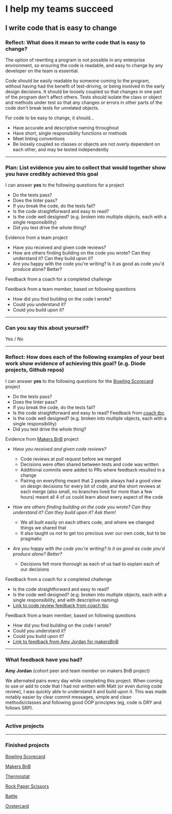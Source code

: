 # I help my teams succeed

## I write code that is easy to change

### Reflect: What does it mean to write code that is easy to change?

The option of rewriting a program is not possible in any enterprise environment, so ensuring the code is readable, and easy to change by any developer on the team is essential.

Code should be easily readable by someone coming to the program, without having had the benefit of test-driving, or being involved in the early design decisions. It should be loosely coupled so that changes in one part of the program don't affect others. Tests should isolate the class or object and methods under test so that any changes or errors in other parts of the code don't break tests for unrelated objects.

For code to be easy to change, it should...
- Have accurate and descriptive naming throughout 
- Have short, single responsibility functions or methods
- Meet linting conventions
- Be loosely coupled so classes or objects are not overly dependent on each other, and may be tested independently 

------

### Plan: List evidence you aim to collect that would together show you have credibly achieved this goal

I can answer **yes** to the following questions for a project
- Do the tests pass?
- Does the linter pass?
- If you break the code, do the tests fail?
- Is the code straightforward and easy to read?
- Is the code well designed? (e.g. broken into multiple objects, each with a single responsibility)
- Did you test drive the whole thing?

Evidence from a team project
- Have you received and given code reviews?
- How are others finding building on the code you wrote? Can they understand it? Can they build upon it?
- Are you happy with the code you're writing? Is it as good as code you'd produce alone? Better?

Feedback from a coach for a completed challenge

Feedback from a team member, based on following questions
- How did you find building on the code I wrote? 
- Could you understand it?
- Could you build upon it?


------

### Can you say this about yourself? 

Yes / No

------

### Reflect: How does each of the following examples of your best work show evidence of achieving this goal? (e.g. Diode projects, Github repos)

I can answer **yes** to the following questions for the [Bowling Scorecard](https://github.com/mattTea/Portfolio/blob/master/projects/bowling.md) project
- Do the tests pass?
- Does the linter pass?
- If you break the code, do the tests fail?
- Is the code straightforward and easy to read? Feedback from [coach tbc](https://github.com/mattTea/Portfolio/blob/master/goals_and_evidence/3_help_my_teams_succeed/2_code_easy_to_change.md#what-feedback-have-you-had)
- Is the code well designed? (e.g. broken into multiple objects, each with a single responsibility)
- Did you test drive the whole thing?


Evidence from [Makers BnB](https://github.com/mattTea/Portfolio/blob/master/projects/makersBnB.md) project
- _Have you received and given code reviews?_
  - Code reviews at pull request before we merged
  - Decisions were often shared between tests and code was written
  - Additional commits were added to PRs where feedback resulted in a change
  - Pairing on everything meant that 2 people always had a good view on design decisions for every bit of code, and the short reviews at each merge (also small, no branches lived for more than a few hours) meant all 4 of us could learn about every aspect of the code

- _How are others finding building on the code you wrote? Can they understand it? Can they build upon it? Ask them!_
  - We all built easily on each others code, and where we changed things we shared that
  - It also taught us not to get too precious over our own code, but to be pragmatic

- _Are you happy with the code you're writing? Is it as good as code you'd produce alone? Better?_
  - Decisions felt more thorough as each of us had to explain each of our decisions


Feedback from a coach for a completed challenge
- Is the code straightforward and easy to read?
- Is the code well designed? (e.g. broken into multiple objects, each with a single responsibility, and with descriptive naming)
- [Link to code review feedback from coach tbc](https://github.com/mattTea/Portfolio/blob/master/goals_and_evidence/3_help_my_teams_succeed/2_code_easy_to_change.md#what-feedback-have-you-had)


Feedback from a team member, based on following questions
- How did you find building on the code I wrote? 
- Could you understand it?
- Could you build upon it?
- [Link to feedback from Amy Jordan for makersBnB](https://github.com/mattTea/Portfolio/blob/master/goals_and_evidence/3_help_my_teams_succeed/2_code_easy_to_change.md#what-feedback-have-you-had)


------

### What feedback have you had?

**Amy Jordan** (cohort peer and team member on makers BnB project)

We alternated pairs every day while completing this project. When coming to use or add to code that I had not written with Matt (or even during code review), I was quickly able to understand it and build upon it. This was made notably easier by clear commit messages, simple and clean methods/classes and following good OOP principles (eg, code is DRY and follows SRP).


------

### Active projects



------

### Finished projects

[Bowling Scorecard](https://github.com/mattTea/Portfolio/blob/master/projects/bowling.md)

[Makers BnB](https://github.com/mattTea/Portfolio/blob/master/projects/makersBnB.md)

[Thermostat](https://github.com/mattTea/Portfolio/blob/master/projects/thermostat.md)

[Rock Paper Scissors](https://github.com/mattTea/Portfolio/blob/master/projects/rps.md)

[Battle](https://github.com/mattTea/Portfolio/blob/master/projects/battle.md)

[Oystercard](https://github.com/mattTea/Portfolio/blob/master/projects/oystercard.md)
